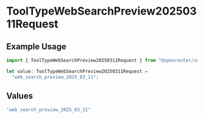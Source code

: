 # ToolTypeWebSearchPreview20250311Request

## Example Usage

```typescript
import { ToolTypeWebSearchPreview20250311Request } from "@openrouter/sdk/models/operations";

let value: ToolTypeWebSearchPreview20250311Request =
  "web_search_preview_2025_03_11";
```

## Values

```typescript
"web_search_preview_2025_03_11"
```